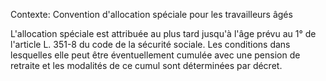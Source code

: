 Contexte: Convention d'allocation spéciale pour les travailleurs âgés

L'allocation spéciale est attribuée au plus tard jusqu'à l'âge prévu au 1° de l'article L. 351-8 du code de la sécurité sociale. Les conditions dans lesquelles elle peut être éventuellement cumulée avec une pension de retraite et les modalités de ce cumul sont déterminées par décret.